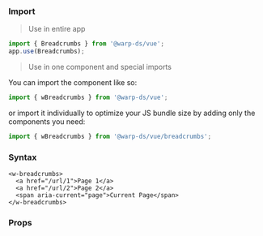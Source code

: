 ### Import

> Use in entire app

```js
import { Breadcrumbs } from '@warp-ds/vue';
app.use(Breadcrumbs);
```

> Use in one component and special imports

You can import the component like so:
```js
import { wBreadcrumbs } from '@warp-ds/vue';
```

or import it individually to optimize your JS bundle size by adding only the components you need:
```js
import { wBreadcrumbs } from '@warp-ds/vue/breadcrumbs';

```

### Syntax

```vue
<w-breadcrumbs>
  <a href="/url/1">Page 1</a>
  <a href="/url/2">Page 2</a>
  <span aria-current="page">Current Page</span>
</w-breadcrumbs>
```

### Props

<api-table type="vue" component="Breadcrumbs" />
